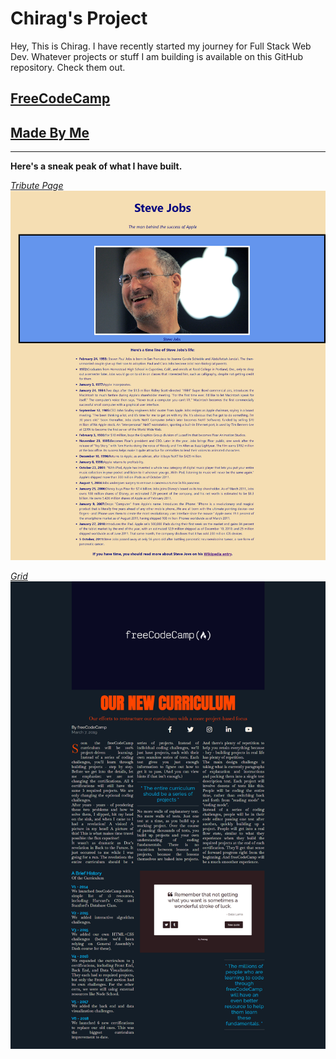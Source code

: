 # Chirag's Project

   
Hey, This is Chirag. I have recently started my journey for Full Stack Web Dev. Whatever projects or stuff I am building is available on this GitHub repository. Check them out.

## [FreeCodeCamp](/FreeCodeCamp/)
## [Made By Me](/Made%20by%20me/)
---
**Here's a sneak peak of what I have built.**

*[Tribute Page](/Made%20by%20me/Tribute%20Page/)*
![Tribute Page](/Made%20by%20me/Tribute%20Page/Tribute%20Page.png)

*[Grid](/FreeCodeCamp/CSS/Grid/)*
![Grid](/FreeCodeCamp/CSS/Grid/Grid.png)
